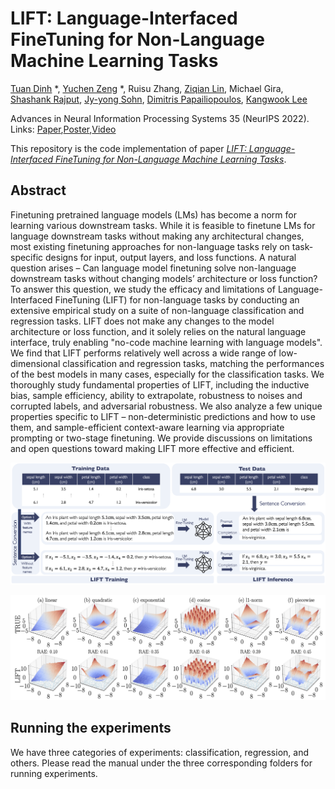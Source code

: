 # LIFT: Language-Interfaced FineTuning for Non-Language Machine Learning Tasks

[Tuan Dinh](https://tuan-dinh.github.io/) *, [Yuchen Zeng](https://yzeng58.github.io/zyc_cv/) *, Ruisu Zhang, [Ziqian Lin](https://myhakureimu.github.io/), Michael Gira, [Shashank Rajput](https://pages.cs.wisc.edu/~srajput/), [Jy-yong Sohn](https://sites.google.com/view/jsohn), [Dimitris Papailiopoulos](https://papail.io/), [Kangwook Lee](https://kangwooklee.com/)

Advances in Neural Information Processing Systems 35 (NeurIPS 2022).
Links: [Paper](https://openreview.net/pdf?id=s_PJMEGIUfa),[Poster](https://nips.cc/media/PosterPDFs/NeurIPS%202022/54500.png?t=1669498072.6368294),[Video](https://nips.cc/virtual/2022/poster/54500)

This repository is the code implementation of paper *[LIFT: Language-Interfaced FineTuning for Non-Language Machine Learning Tasks](https://openreview.net/pdf?id=s_PJMEGIUfa)*.

## Abstract

Finetuning pretrained language models (LMs) has become a norm for learning various downstream tasks. While it is feasible to finetune LMs for language downstream tasks without making any architectural changes, most existing finetuning approaches for non-language tasks rely on task-specific designs for input, output layers, and loss functions. A natural question arises – Can language model finetuning solve non-language downstream tasks without changing models’ architecture or loss function? To answer this question, we study the efficacy and limitations of Language-Interfaced FineTuning (LIFT) for non-language tasks by conducting an extensive empirical study on a suite of non-language classification and regression tasks. LIFT does not make any changes to the model architecture or loss function, and it solely relies on the natural language interface, truly enabling "no-code machine learning with language models". We find that LIFT performs relatively well across a wide range of low-dimensional classification and regression tasks, matching the performances of the best models in many cases, especially for the classification tasks. We thoroughly study fundamental properties of LIFT, including the inductive bias, sample efficiency, ability to extrapolate, robustness to noises and corrupted labels, and adversarial robustness. We also analyze a few unique properties specific to LIFT – non-deterministic predictions and how to use them, and sample-efficient context-aware learning via appropriate prompting or two-stage finetuning. We provide discussions on limitations and open questions toward making LIFT more effective and efficient.

![A high-level illustration of Language-Interfaced FineTuning (LIFT) framework.](regression/figures/prompts.png)

![Approximating various functions with Language-Interfaced FineTuning (LIFT) using GPT-J](regression/figures/figure2.png)

## Running the experiments

We have three categories of experiments: classification, regression, and others. Please read the manual under the three corresponding folders for running experiments. 
